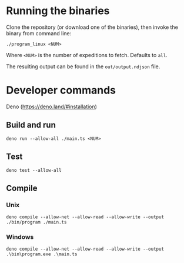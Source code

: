 # Running the binaries

Clone the repository (or download one of the binaries), then invoke the binary
from command line:

```
./program_linux <NUM>
```

Where `<NUM>` is the number of expeditions to fetch. Defaults to `all`.

The resulting output can be found in the `out/output.ndjson` file.

# Developer commands

Deno (https://deno.land/#installation)

## Build and run

```
deno run --allow-all ./main.ts <NUM>
```

## Test

```
deno test --allow-all
```

## Compile

### Unix

```
deno compile --allow-net --allow-read --allow-write --output ./bin/program ./main.ts
```

### Windows

```
deno compile --allow-net --allow-read --allow-write --output .\bin\program.exe .\main.ts
```
